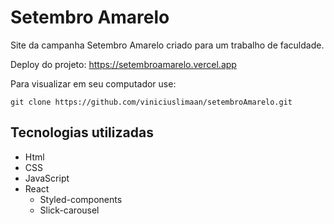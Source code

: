 # Setembro Amarelo
Site da campanha Setembro Amarelo criado para um trabalho de faculdade.

Deploy do projeto:
https://setembroamarelo.vercel.app

Para visualizar em seu computador use: 

```
git clone https://github.com/viniciuslimaan/setembroAmarelo.git
```

## Tecnologias utilizadas
* Html
* CSS
* JavaScript
* React
    * Styled-components
    * Slick-carousel

